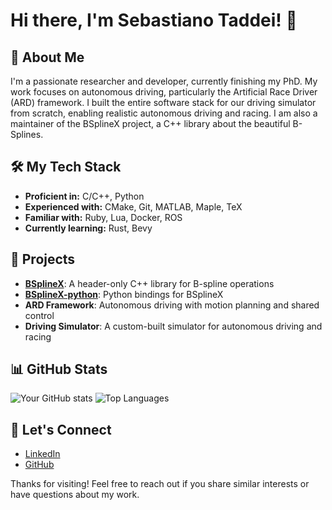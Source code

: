 # Hi there, I'm Sebastiano Taddei! 👋

## 🚀 About Me

I'm a passionate researcher and developer, currently finishing my PhD. My work focuses on autonomous driving, particularly the Artificial Race Driver (ARD) framework. I built the entire software stack for our driving simulator from scratch, enabling realistic autonomous driving and racing. I am also a maintainer of the BSplineX project, a C++ library about the beautiful B-Splines.

## 🛠️ My Tech Stack

* **Proficient in:** C/C++, Python
* **Experienced with:** CMake, Git, MATLAB, Maple, TeX
* **Familiar with:** Ruby, Lua, Docker, ROS
* **Currently learning:** Rust, Bevy

## 🌟 Projects

* **[BSplineX](https://github.com/BSplineX/BSplineX)**: A header-only C++ library for B-spline operations
* **[BSplineX-python](https://github.com/BSplineX/BSplineX-python)**: Python bindings for BSplineX
* **ARD Framework**: Autonomous driving with motion planning and shared control
* **Driving Simulator**: A custom-built simulator for autonomous driving and racing

## 📊 GitHub Stats

![Your GitHub stats](https://github-readme-stats.vercel.app/api?username=SebastianoTaddei\&show_icons=true\&theme=radical)
![Top Languages](https://github-readme-stats.vercel.app/api/top-langs/?username=SebastianoTaddei\&layout=compact\&theme=radical)

## 💬 Let's Connect

* [LinkedIn](https://www.linkedin.com/in/sebastiano-taddei-bba9bb1ba/)
* [GitHub](https://github.com/SebastianoTaddei)

Thanks for visiting! Feel free to reach out if you share similar interests or have questions about my work.

